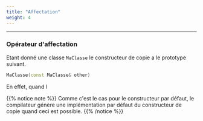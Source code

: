 ```yaml
---
title: "Affectation"
weight: 4
---
```



---

### Opérateur d'affectation

Etant donné une classe `MaClasse` le constructeur de copie a le prototype suivant.

```cpp
MaClasse(const MaClasse& other)
```

En effet, quand l


{{% notice note %}}
  Comme c'est le cas pour le constructeur par défaut, le compilateur génère une
  implémentation par défaut du constructeur de copie quand ceci est possible.
{{% /notice %}}
